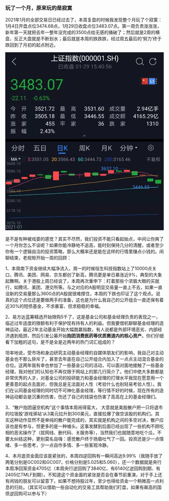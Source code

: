 ### 玩了一个月，原来玩的是寂寞

2021年1月的全部交易日已经过去了，本周复盘的时候我发现整个月玩了个寂寞：1月4日开盘点位3474.68点，1月29日收盘点位3483.07点。第一周负责涨涨涨，新年第一天就把去年一整年没完成的3500点给无感的捅破了；然后就是2周的横盘，反正大盘就是不断划水；最后就是本周的跌跌跌，经过周五最后的‘努力’终于跌回到了月初的起点附近。

![大盘一月](../img/week20210130-1.jpg) 

是不是有种被戏耍的感觉？其实不尽然，我们投资不能只看起始点，中间让你爽了一个月你怎么不谈呢？如果你能冷静地不追高，能时刻保持几分的清醒，或者至少你有一个逻辑自洽的投资策略，那么大概率还是能在这样的行情里赚点小钱的。闲聊结束，老规矩开始一周的回顾：

1、本周南下资金继续大幅净流入，周一的时候恒生科技指数站上了10000点关口，腾讯、美团、网易、京东都创了新高，腾讯更是单日暴涨近9%，典型的大象起舞啊。关于港股上周已经说了，本周再次重申下：盯着那些个浓眉大眼的买就行，如腾讯、美团、港交所等。与之对应的A股明显交易量一直上不去，如果一直没新的交易量那么3600点的A股就很难撑住，本周的下跌也印证了这个观点。说真的这个点位还是要做两手的准备，这也是为什么我自己的公开组合一直还保有着近30%的短债基金，不求暴富、但求稳稳的幸福。

2、易方达蓝筹精选开始限购5千了，这是基金公司和基金经理负责的表现之一，临近过年适度的限额有利于保护现有持有人的利益。但我要借机聊聊基金经理的造神运动，最近2年主动基金开始大幅跑赢指数，有人说都是外部环境恶劣、内部经济遇到瓶颈，然后引发公募开始**抱团消费医药等优质赛道内的核心资产**。你们仔细看下加粗的这句，是不是全是近两年的热门词汇组成的？

坦率地说，受市场和身边研究主动基金经理的自媒体朋友们的影响，我自己对主动基金也不那么排斥了，甚至去年底在自己公开组合内加入了一点点主动混合基金的仓位。这两年我有幸也参加了一些基金公司的活动，可以面对面地接触了一些基金经理，我对他们的认知也不再仅限于网站上的那几行简介了。他们中绝大多数都是非常优秀的人才，对基金公司的投研能力和基金经理的打理水平我现在愿意用一个更善意的起点去面对，但我总是无法面对人性（考验什么也别轻易考验人性）。我们在认同基金经理的同时切不可神化基金经理，等行情不好的时候，现在所有的造神运动都会是沉重的伤害，伤还了自己的钱袋也伤害了高高在上的基金经理们。

3、“散户抱团逼空机构”这个事情本周闹得蛮大， 大意就是美股散户把一只将退市的垃圾股‘游戏驿站’从3美元拉升到300美元，直接拉爆了做空该股的机构们。其实这种动作显然不是单纯的散户能完成的，其实就是机构之间的多空对决，散户应该也是有参与，但更多的是一种噱头。这事发酵到后面已经出现了一些机构不顾吃相的恶劣操作了（拔网线、删代码、关服务等），当然我们也就随意地吃个瓜，不要太纠结这种，更别莫名自嗨：感觉散户终于扬眉吐气了一回。投资还是少一点情绪、多一些思考，少一点自作多情、多一些客观冷静。

4、本月底资金面应该是紧张的，本周四逆回购有一瞬间高达9.99%（我随手放了两笔分别是GC002和GC007，价格分别是5.025和5.060），还一个数据就是央行本周净回笼资金4705亿（本周央行逆回购了3840亿、有6140亿逆回购到期、有2405亿TMLF到期）。不知道这个资金面的紧张是否会在春节前重演，对于手上还有闲钱的朋友可以留意下，如果不想持股过年，至少也得给资金一个稍微高一点利息的归处。（其实可以借助一些自动化的交易工具帮助我们盯盘，如果有飙高的国债逆回购可以参与下）



